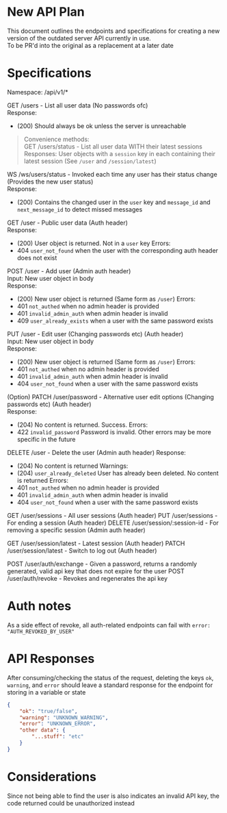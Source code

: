 # New API Plan
This document outlines the endpoints and specifications for creating a new version of the outdated server API currently in use.  
To be PR'd into the original as a replacement at a later date

# Specifications
Namespace: /api/v1/*

GET /users - List all user data (No passwords ofc)  
Response:
- (200) Should always be ok unless the server is unreachable

> Convenience methods:  
> GET /users/status - List all user data WITH their latest sessions  
> Responses: User objects with a `session` key in each containing their latest session (See `/user` and `/session/latest`)

WS /ws/users/status - Invoked each time any user has their status change (Provides the new user status)  
Response:
- (200) Contains the changed user in the `user` key and `message_id` and `next_message_id` to detect missed messages

GET /user - Public user data (Auth header)  
Response:
- (200) User object is returned. Not in a `user` key
Errors: 
- 404 `user_not_found` when the user with the corresponding auth header does not exist

POST /user - Add user (Admin auth header)  
Input: New user object in body  
Response:
- (200) New user object is returned (Same form as `/user`)
Errors:
- 401 `not_authed` when no admin header is provided
- 401 `invalid_admin_auth` when admin header is invalid
- 409 `user_already_exists` when a user with the same password exists

PUT /user - Edit user (Changing passwords etc) (Auth header)  
Input: New user object in body  
Response:
- (200) New user object is returned (Same form as `/user`)
Errors:
- 401 `not_authed` when no admin header is provided
- 401 `invalid_admin_auth` when admin header is invalid
- 404 `user_not_found` when a user with the same password exists

(Option) PATCH /user/password - Alternative user edit options (Changing passwords etc) (Auth header)  
Response:
- (204) No content is returned. Success.
Errors:
- 422 `invalid_password` Password is invalid. Other errors may be more specific in the future

DELETE /user - Delete the user (Admin auth header)
Response:
- (204) No content is returned
Warnings:
- (204) `user_already_deleted` User has already been deleted. No content is returned
Errors:
- 401 `not_authed` when no admin header is provided
- 401 `invalid_admin_auth` when admin header is invalid
- 404 `user_not_found` when a user with the same password exists

GET /user/sessions - All user sessions (Auth header)
PUT /user/sessions - For ending a session (Auth header)
DELETE /user/session/:session-id - For removing a specific session (Admin auth header)

GET /user/session/latest - Latest session (Auth header)
PATCH /user/session/latest - Switch to log out (Auth header)

POST /user/auth/exchange - Given a password, returns a randomly generated, valid api key that does not expire for the user
POST /user/auth/revoke - Revokes and regenerates the api key

# Auth notes
As a side effect of revoke, all auth-related endpoints can fail with `error: "AUTH_REVOKED_BY_USER"`

# API Responses
After consuming/checking the status of the request, deleting the keys `ok`, `warning`, and `error` should leave a standard response for the endpoint for storing in a variable or state
```json
{
	"ok": "true/false",
	"warning": "UNKNOWN_WARNING",
	"error": "UNKNOWN_ERROR",
	"other data": {
		"...stuff": "etc"
	}
}
```

# Considerations
Since not being able to find the user is also indicates an invalid API key, the code returned could be unauthorized instead
